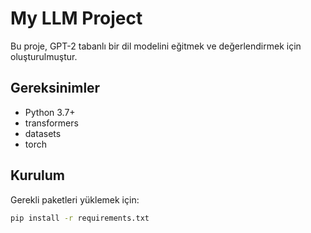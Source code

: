 # My LLM Project

Bu proje, GPT-2 tabanlı bir dil modelini eğitmek ve değerlendirmek için oluşturulmuştur.

## Gereksinimler

- Python 3.7+
- transformers
- datasets
- torch

## Kurulum

Gerekli paketleri yüklemek için:

```bash
pip install -r requirements.txt
